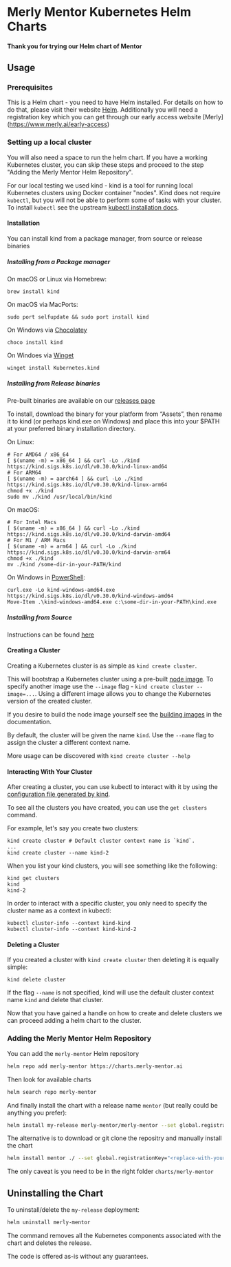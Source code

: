 # Merly Mentor Kubernetes Helm Charts

#### Thank you for trying our Helm chart of Mentor

## Usage

### Prerequisites

This is a Helm chart - you need to have Helm installed. For details on how to do that, please visit their website [Helm](https://helm.sh).
Additionally you will need a registration key which you can get through our early access website [Merly] (<https://www.merly.ai/early-access>)

### Setting up a local cluster

You will also need a space to run the helm chart. If you have a working Kubernetes cluster, you can skip these steps and proceed to the step "Adding the Merly Mentor Helm Repository".

For our local testing we used kind - kind is a tool for running local Kubernetes clusters using Docker container "nodes".
Kind does not require `kubectl`, but you will not be able to perform some of tasks with your cluster.
To install `kubectl` see the upstream [kubectl installation docs](https://kubernetes.io/docs/tasks/tools/install-kubectl/).

#### Installation

You can install kind from a package manager, from source or release binaries

##### Installing from a Package manager

On macOS or Linux via Homebrew:

```
brew install kind
```

On macOS via MacPorts:

```
sudo port selfupdate && sudo port install kind
```

On Windows via [Chocolatey](https://chocolatey.org/packages/kind)

```
choco install kind
```

On Windoes via [Winget](https://github.com/microsoft/winget-pkgs/tree/master/manifests/k/Kubernetes/kind)

```
winget install Kubernetes.kind
```

##### Installing from Release binaries

Pre-built binaries are available on our [releases page](https://github.com/kubernetes-sigs/kind/releases)

To install, download the binary for your platform from “Assets”, then rename it to kind (or perhaps kind.exe on Windows) and place this into your $PATH at your preferred binary installation directory.

On Linux:

```
# For AMD64 / x86_64
[ $(uname -m) = x86_64 ] && curl -Lo ./kind https://kind.sigs.k8s.io/dl/v0.30.0/kind-linux-amd64
# For ARM64
[ $(uname -m) = aarch64 ] && curl -Lo ./kind https://kind.sigs.k8s.io/dl/v0.30.0/kind-linux-arm64
chmod +x ./kind
sudo mv ./kind /usr/local/bin/kind
```

On macOS:

```
# For Intel Macs
[ $(uname -m) = x86_64 ] && curl -Lo ./kind https://kind.sigs.k8s.io/dl/v0.30.0/kind-darwin-amd64
# For M1 / ARM Macs
[ $(uname -m) = arm64 ] && curl -Lo ./kind https://kind.sigs.k8s.io/dl/v0.30.0/kind-darwin-arm64
chmod +x ./kind
mv ./kind /some-dir-in-your-PATH/kind
```

On Windows in [PowerShell](https://en.wikipedia.org/wiki/PowerShell):

```
curl.exe -Lo kind-windows-amd64.exe https://kind.sigs.k8s.io/dl/v0.30.0/kind-windows-amd64
Move-Item .\kind-windows-amd64.exe c:\some-dir-in-your-PATH\kind.exe
```

##### Installing from Source

Instructions can be found [here](https://kind.sigs.k8s.io/docs/user/quick-start/#installing-from-source)

#### Creating a Cluster

Creating a Kubernetes cluster is as simple as `kind create cluster`.

This will bootstrap a Kubernetes cluster using a pre-built [node image](https://kind.sigs.k8s.io/docs/design/node-image).
To specify another image use the `--image` flag - `kind create cluster --image=...`.
Using a different image allows you to change the Kubernetes version of the created cluster.

If you desire to build the node image yourself see the [building images](https://kind.sigs.k8s.io/docs/user/quick-start/#building-images) in the documentation.

By default, the cluster will be given the name `kind`. Use the `--name` flag to assign the cluster a different context name.

More usage can be discovered with `kind create cluster --help`

#### Interacting With Your Cluster

After creating a cluster, you can use kubectl to interact with it by using the [configuration file generated by kind](https://kubernetes.io/docs/tasks/access-application-cluster/configure-access-multiple-clusters/).

To see all the clusters you have created, you can use the `get clusters` command.

For example, let's say you create two clusters:

```
kind create cluster # Default cluster context name is `kind`.
...
kind create cluster --name kind-2
```

When you list your kind clusters, you will see something like the following:

```
kind get clusters
kind
kind-2
```

In order to interact with a specific cluster, you only need to specify the cluster name as a context in kubectl:

```
kubectl cluster-info --context kind-kind
kubectl cluster-info --context kind-kind-2
```

#### Deleting a Cluster

If you created a cluster with `kind create cluster` then deleting it is equally simple:

```
kind delete cluster
```

If the flag `--name` is not specified, kind will use the default cluster context name `kind` and delete that cluster.

Now that you have gained a handle on how to create and delete clusters we can proceed adding a helm chart to the cluster.

### Adding the Merly Mentor Helm Repository

You can add the `merly-mentor` Helm repository

```bash
helm repo add merly-mentor https://charts.merly-mentor.ai
```

Then look for available charts

```bash
helm search repo merly-mentor
```

And finally install the chart with a release name `mentor` (but really could be anything you prefer):

```bash
helm install my-release merly-mentor/merly-mentor --set global.registrationKey="<replace-with-your-product-key>"
```

The alternative is to download or git clone the repositry and manually install the chart

```bash
helm install mentor ./ --set global.registrationKey="<replace-with-your-product-key>"
```

The only caveat is you need to be in the right folder `charts/merly-mentor`

## Uninstalling the Chart

To uninstall/delete the `my-release` deployment:

```bash
helm uninstall merly-mentor
```

The command removes all the Kubernetes components associated with the chart and deletes the release.

The code is offered as-is without any guarantees.
<!-- 
## Configuration
| Parameter                                        | Description                                         | Default                          |
|--------------------------------------------------|-----------------------------------------------------|----------------------------------|
| `nameOverride`                                   | Override the chart name                             | `""`                             |
| `global.registrationKey`                         | Registration key for global settings                | `''`                             |
| `global.persistence.storageClass`                | Storage class for persistent volume (optional)      | `"default"`                      |
| `global.persistence.size`                        | Size of the persistent volume (optional)            | `"4Gi"`                          |
| `global.persistence.pvcNameOverride`             | PVC name override for persistence (optional)        | `"merly-mentor-pvc"`             |
| `bridge.replicaCount`                            | Number of replicas for the bridge service (optional)| `1`                              |
| `bridge.nameOverride`                            | Override the name for bridge service (optional)     | `"merly-bridge"`                 |
| `bridge.image.repository`                        | Repository for the bridge image                     | `merlyai/bridge`                 |
| `bridge.image.tag`                               | Tag for the bridge image                            | `v0.7.2`                         |
| `bridge.containerPort`                           | Container port for the bridge service (default)     | `8080`                           |
| `mentor.nameOverride`                            | Override the name for mentor service (optional)     | `"merly-mentor"`                 |
| `mentor.replicaCount`                            | Number of replicas for the mentor service           | `1`                              |
| `mentor.image.repository`                        | Repository for the mentor image                     | `merlyai/daemon`                 |
| `mentor.image.tag`                               | Tag for the mentor image                            | `v0.7.6`                         |
| `mentor.containerPort`                           | Container port for the mentor service               | `4200`                           |
| `merlyUi.replicaCount`                           | Number of replicas for the UI service               | `1`                              |
| `merlyUi.nameOverride`                           | Override the name for UI service (optional)         | `"merly-ui"`                     |
| `merlyUi.image.repository`                       | Repository for the UI image                         | `merlyai/ui`                     |
| `merlyUi.image.tag`                              | Tag for the UI image                                | `v0.7.2`                         |
| `merlyUi.containerPort`                          | Container port for the UI service                   | `3000`                           |
| `ingress.enabled`                                | Enable or disable ingress                           | `false`                          |
| `ingress.className`                              | Class name for ingress                              | `""`                             |
| `ingress.annotations`                            | Annotations for ingress                             | `{}`                             |
| `ingress.hosts[0].host`                          | Host for ingress                                    | `chart-example.local`            |
| `ingress.hosts[0].paths[0].path`                 | Path for ingress                                    | `/`                              |
| `ingress.hosts[0].paths[0].pathType`             | Path type for ingress                               | `ImplementationSpecific`         |
| `ingress.tls[0].secretName`                      | TLS secret name for ingress                         | `merly-tls`                      |
| `ingress.tls[0].hosts[0]`                        | TLS hosts for ingress                               | `merly.local`                    |
 -->
